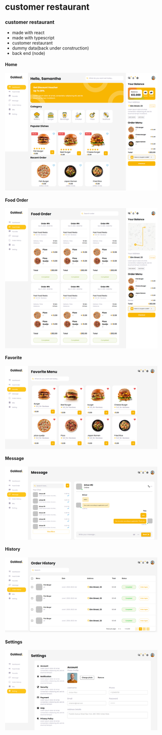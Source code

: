 # customer restaurant

### customer restaurant
- made with react
- made with typescript
- customer restaurant
- dummy data(back under construction)
- back end (node)

#### Home
![preview img](./src/assets/Img-GitHub/Dashboard.png)

#### Food Order
![preview img](./src/assets/Img-GitHub/Food-Order.png)

#### Favorite
![preview img](./src/assets/Img-GitHub/Favorite.png)

#### Message
![preview img](./src/assets/Img-GitHub/Message.png)

#### History
![preview img](./src/assets/Img-GitHub/Order-History.png)

#### Settings
![preview img](./src/assets/Img-GitHub/Setting.png)
